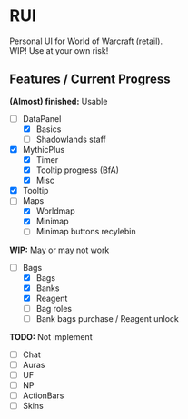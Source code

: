 # RUI
Personal UI for World of Warcraft (retail).  
WIP! Use at your own risk!  

## Features / Current Progress

**(Almost) finished:** Usable  
  
- [ ] DataPanel
  - [x] Basics
  - [ ] Shadowlands staff
- [x] MythicPlus
  - [x] Timer
  - [x] Tooltip progress (BfA)
  - [x] Misc
- [x] Tooltip
- [ ] Maps
  - [x] Worldmap
  - [x] Minimap
  - [ ] Minimap buttons recylebin

**WIP:** May or may not work  

- [ ] Bags
  - [x] Bags
  - [x] Banks
  - [x] Reagent
  - [ ] Bag roles
  - [ ] Bank bags purchase / Reagent unlock

**TODO:** Not implement  

- [ ] Chat
- [ ] Auras
- [ ] UF
- [ ] NP
- [ ] ActionBars
- [ ] Skins
